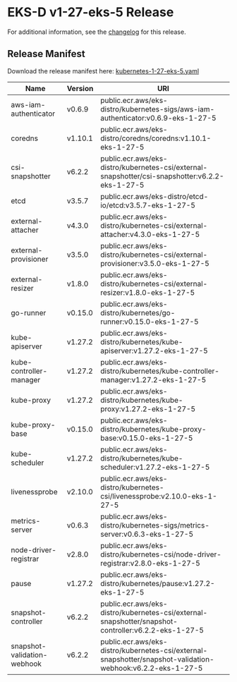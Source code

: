 # EKS-D v1-27-eks-5 Release

For additional information, see the [changelog](CHANGELOG-v1-27-eks-5.md) for this release.

## Release Manifest

Download the release manifest here: [kubernetes-1-27-eks-5.yaml](https://distro.eks.amazonaws.com/kubernetes-1-27/kubernetes-1-27-eks-5.yaml)

| Name | Version | URI |
|------|---------|-----|
| aws-iam-authenticator | v0.6.9 | public.ecr.aws/eks-distro/kubernetes-sigs/aws-iam-authenticator:v0.6.9-eks-1-27-5 |
| coredns | v1.10.1 | public.ecr.aws/eks-distro/coredns/coredns:v1.10.1-eks-1-27-5 |
| csi-snapshotter | v6.2.2 | public.ecr.aws/eks-distro/kubernetes-csi/external-snapshotter/csi-snapshotter:v6.2.2-eks-1-27-5 |
| etcd | v3.5.7 | public.ecr.aws/eks-distro/etcd-io/etcd:v3.5.7-eks-1-27-5 |
| external-attacher | v4.3.0 | public.ecr.aws/eks-distro/kubernetes-csi/external-attacher:v4.3.0-eks-1-27-5 |
| external-provisioner | v3.5.0 | public.ecr.aws/eks-distro/kubernetes-csi/external-provisioner:v3.5.0-eks-1-27-5 |
| external-resizer | v1.8.0 | public.ecr.aws/eks-distro/kubernetes-csi/external-resizer:v1.8.0-eks-1-27-5 |
| go-runner | v0.15.0 | public.ecr.aws/eks-distro/kubernetes/go-runner:v0.15.0-eks-1-27-5 |
| kube-apiserver | v1.27.2 | public.ecr.aws/eks-distro/kubernetes/kube-apiserver:v1.27.2-eks-1-27-5 |
| kube-controller-manager | v1.27.2 | public.ecr.aws/eks-distro/kubernetes/kube-controller-manager:v1.27.2-eks-1-27-5 |
| kube-proxy | v1.27.2 | public.ecr.aws/eks-distro/kubernetes/kube-proxy:v1.27.2-eks-1-27-5 |
| kube-proxy-base | v0.15.0 | public.ecr.aws/eks-distro/kubernetes/kube-proxy-base:v0.15.0-eks-1-27-5 |
| kube-scheduler | v1.27.2 | public.ecr.aws/eks-distro/kubernetes/kube-scheduler:v1.27.2-eks-1-27-5 |
| livenessprobe | v2.10.0 | public.ecr.aws/eks-distro/kubernetes-csi/livenessprobe:v2.10.0-eks-1-27-5 |
| metrics-server | v0.6.3 | public.ecr.aws/eks-distro/kubernetes-sigs/metrics-server:v0.6.3-eks-1-27-5 |
| node-driver-registrar | v2.8.0 | public.ecr.aws/eks-distro/kubernetes-csi/node-driver-registrar:v2.8.0-eks-1-27-5 |
| pause | v1.27.2 | public.ecr.aws/eks-distro/kubernetes/pause:v1.27.2-eks-1-27-5 |
| snapshot-controller | v6.2.2 | public.ecr.aws/eks-distro/kubernetes-csi/external-snapshotter/snapshot-controller:v6.2.2-eks-1-27-5 |
| snapshot-validation-webhook | v6.2.2 | public.ecr.aws/eks-distro/kubernetes-csi/external-snapshotter/snapshot-validation-webhook:v6.2.2-eks-1-27-5 |
